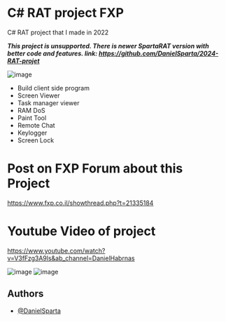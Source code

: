 # C# RAT project FXP 
C# RAT project that I made in 2022

**_This project is unsupported. There is newer SpartaRAT version with better code and features. link: https://github.com/DanielSparta/2024-RAT-projet_**

![image](https://github.com/DanielSparta/RAT-Project-2022/assets/111179755/e28bb590-6b13-4675-87b8-4dbaaa36dbd9)
- Build client side program
- Screen Viewer
- Task manager viewer
- RAM DoS
- Paint Tool
- Remote Chat
- Keylogger
- Screen Lock

# Post on FXP Forum about this Project
https://www.fxp.co.il/showthread.php?t=21335184

# Youtube Video of project
https://www.youtube.com/watch?v=V3fFzg3A9ls&ab_channel=DanielHabrnas

![image](https://github.com/DanielSparta/RAT-Project-2022/assets/111179755/13538471-6ceb-46ea-8ca2-4aa38e4784b7)
![image](https://github.com/DanielSparta/RAT-Project-2022/assets/111179755/bcdd4758-26d0-451d-887b-bde550f0c3e5)

## Authors

- [@DanielSparta](https://github.com/DanielSparta)
